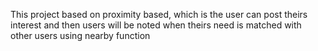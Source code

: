 This project based on proximity based, which is the user can post theirs interest and then users will be noted when theirs need is matched with other users using nearby function
